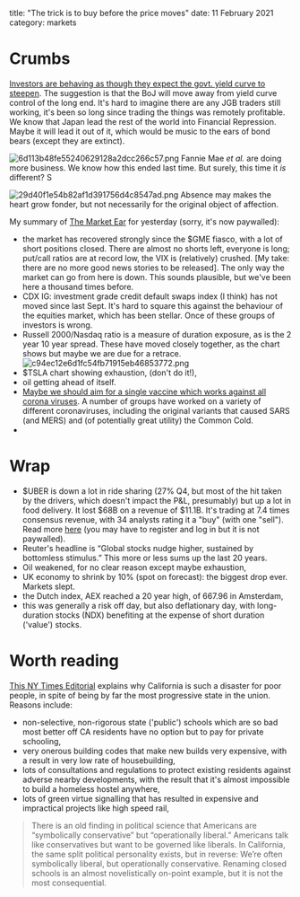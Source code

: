 title: "The trick is to buy before the price moves"
date: 11 February 2021
category: markets

# Crumbs

[Investors are behaving as though they expect the govt. yield curve to steepen](https://www.bloomberg.com/news/articles/2021-02-08/global-funds-ditched-jgbs-in-2020-for-first-time-in-seven-years). The suggestion is that the BoJ will move away from yield curve control of the long end.
It's hard to imagine there are any JGB traders still working, it's been so long since trading the things was remotely profitable. We know that Japan lead the rest of the world into Financial Repression. Maybe it will lead it out of it, which would be music to the ears of bond bears (except they are extinct).

![6d113b48fe55240629128a2dcc266c57.png]({attach}6d113b48fe55240629128a2dcc266c57.png)
Fannie Mae _et al._ are doing more business. We know how this ended last time. But surely, this time it *is* different?
S

![29d40f1e54b82af1d391756d4c8547ad.png]({attach}29d40f1e54b82af1d391756d4c8547ad.png)
Absence may makes the heart grow fonder, but not necessarily for the original object of affection.

My summary of [The Market Ear](https://themarketear.com/) for yesterday (sorry, it's now paywalled):

- the market has recovered strongly since the $GME fiasco, with a lot of short positions closed. There are almost no shorts left, everyone is long; put/call ratios are at record low, the VIX is (relatively) crushed. [My take: there are no more good news stories to be released].  The only way the market can go from here is down. This sounds plausible, but we've been here a thousand times before.
- CDX IG: investment grade credit default swaps index (I think) has not moved since last Sept. It's hard to square this against the behaviour of the equities market, which has been stellar. Once of these groups of investors is wrong.
- Russell 2000/Nasdaq ratio is a measure of duration exposure, as is the 2 year 10 year spread. These have moved closely together, as the chart shows but maybe we are due for a retrace. ![c94ec12e6d1fc54fb71915eb46853772.png]({attach}c94ec12e6d1fc54fb71915eb46853772.png)
- $TSLA chart showing exhaustion, (don't do it!),
- oil getting ahead of itself.
- [Maybe we should aim for a single vaccine which works against all corona viruses](https://www.nytimes.com/2021/02/09/health/universal-coronavirus-vaccine.html). A number of groups have worked on a variety of different coronaviruses, including the original variants that caused SARS (and MERS) and (of potentially great utility) the Common Cold. 
- 

# Wrap

- $UBER is down a lot in ride sharing (27% Q4, but most of the hit taken by the drivers, which doesn't impact the P&L, presumably) but up a lot in food delivery. It lost $68B on a revenue of $11.1B. It's trading at 7.4 times consensus revenue, with 34 analysts rating it a "buy" (with one "sell"). Read more [here](https://www.grantspub.com/almostDailyHTML.cfm?dcid=805&article=2) (you may have to register and log in but it is not paywalled).  
- Reuter's headline is “Global stocks nudge higher, sustained by bottomless stimulus.”  This more or less sums up the last 20 years.
- Oil weakened, for no clear reason except maybe exhaustion,
- UK economy to shrink by 10% (spot on forecast): the biggest drop ever. Markets slept.
- the Dutch index, AEX reached a 20 year high, of 667.96 in Amsterdam,
- this was generally a risk off day, but also deflationary day, with long-duration stocks (NDX) benefiting at the expense of short duration ('value') stocks.

# Worth reading

[This NY Times Editorial](https://www.nytimes.com/2021/02/11/opinion/california-san-francisco-schools.html) explains why California is such a disaster for poor people, in spite of being by far the most progressive state in the union. 
Reasons include:

- non-selective, non-rigorous state ('public') schools which are so bad most better off CA residents have no option but to pay for private schooling,
- very onerous building codes that make new builds very expensive, with a result in very low rate of housebuilding,
- lots of consultations and regulations to protect existing residents against adverse nearby developments, with the result that it's almost impossible to build a homeless hostel anywhere, 
- lots of green virtue signalling that has resulted in expensive and impractical projects like high speed rail,

> There is an old finding in political science that Americans are “symbolically conservative” but “operationally liberal.” Americans talk like conservatives but want to be governed like liberals. In California, the same split political personality exists, but in reverse: We’re often symbolically liberal, but operationally conservative. Renaming closed schools is an almost novelistically on-point example, but it is not the most consequential.
